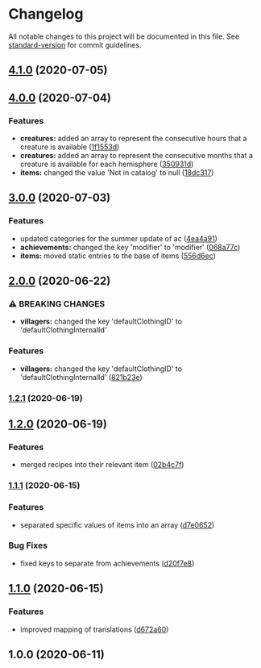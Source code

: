 # Changelog

All notable changes to this project will be documented in this file. See [standard-version](https://github.com/conventional-changelog/standard-version) for commit guidelines.

## [4.1.0](https://github.com/Norviah/animal-crossing/compare/v4.0.0...v4.1.0) (2020-07-05)

## [4.0.0](https://github.com/Norviah/animal-crossing/compare/v3.0.0...v4.0.0) (2020-07-04)


### Features

* **creatures:** added an array to represent the consecutive hours that a creature is available ([1f1553d](https://github.com/Norviah/animal-crossing/commit/1f1553ddaf56b765711f1cc0be591522f7bc6692))
* **creatures:** added an array to represent the consecutive months that a creature is available for each hemisphere ([350931d](https://github.com/Norviah/animal-crossing/commit/350931d4caf1d523855ebd967fcf9a9c74d900d3))
* **items:** changed the value 'Not in catalog' to null ([18dc317](https://github.com/Norviah/animal-crossing/commit/18dc317e0eb69410579d8fdbf639fcee82b2c3e9))

## [3.0.0](https://github.com/Norviah/animal-crossing/compare/v2.0.0...v3.0.0) (2020-07-03)


### Features

* updated categories for the summer update of ac ([4ea4a91](https://github.com/Norviah/animal-crossing/commit/4ea4a91bece586b76a2bc9a715af3772306768f8))
* **achievements:** changed the key 'modifier' to 'modifier' ([068a77c](https://github.com/Norviah/animal-crossing/commit/068a77c2f558575df3340f048f4b7beae9e6bb50))
* **items:** moved static entries to the base of items ([556d6ec](https://github.com/Norviah/animal-crossing/commit/556d6ec47e6b9bdaac8cc2a7e94591055fcb0073))

## [2.0.0](https://github.com/Norviah/animal-crossing/compare/v1.2.1...v2.0.0) (2020-06-22)


### ⚠ BREAKING CHANGES

* **villagers:** changed the key 'defaultClothingID' to 'defaultClothingInternalId'

### Features

* **villagers:** changed the key 'defaultClothingID' to 'defaultClothingInternalId' ([821b23e](https://github.com/Norviah/animal-crossing/commit/821b23e8e008dcdd163a7aa3f64aa8cf505c4ac5))

### [1.2.1](https://github.com/Norviah/animal-crossing/compare/v1.2.0...v1.2.1) (2020-06-19)

## [1.2.0](https://github.com/Norviah/animal-crossing/compare/v1.1.1...v1.2.0) (2020-06-19)


### Features

* merged recipes into their relevant item ([02b4c7f](https://github.com/Norviah/animal-crossing/commit/02b4c7f565751b73c2e27568d1fd24778b5f5a6f))

### [1.1.1](https://github.com/Norviah/animal-crossing/compare/v1.1.0...v1.1.1) (2020-06-15)


### Features

* separated specific values of items into an array ([d7e0652](https://github.com/Norviah/animal-crossing/commit/d7e0652485ca9bc9b32b6f7fd4575823965e8457))


### Bug Fixes

* fixed keys to separate from achievements ([d20f7e8](https://github.com/Norviah/animal-crossing/commit/d20f7e8b590b3473e381107eed4bea0bbab79201))

## [1.1.0](https://github.com/Norviah/animal-crossing/compare/v1.0.0...v1.1.0) (2020-06-15)


### Features

* improved mapping of translations ([d672a60](https://github.com/Norviah/animal-crossing/commit/d672a601cf160237419317101d6dc947b2d3e6a7))

## 1.0.0 (2020-06-11)
